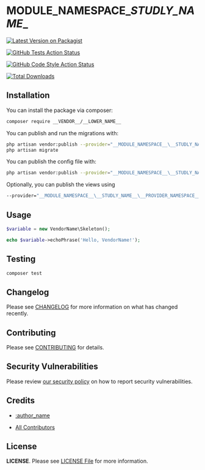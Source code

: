 [//]: # ([<img src="https://github-ads.s3.eu-central-1.amazonaws.com/support-ukraine.svg?t=1" />]&#40;https://supportukrainenow.org&#41;)

# __MODULE_NAMESPACE__\__STUDLY_NAME__

[![Latest Version on Packagist](https://img.shields.io/packagist/v/__VENDOR__/__LOWER_NAME__.svg?style=flat-square)](https://packagist.org/packages/:vendor_slug/:package_slug)

[![GitHub Tests Action Status](https://img.shields.io/github/workflow/status/__VENDOR__/__LOWER_NAME__/run-tests?label=tests)](https://github.com/__VENDOR__/__LOWER_NAME__/actions?query=workflow%3Arun-tests+branch%3Amain)

[![GitHub Code Style Action Status](https://img.shields.io/github/workflow/status/__VENDOR__/__LOWER_NAME__/Fix%20PHP%20code%20style%20issues?label=code%20style)](https://github.com/__VENDOR__/__LOWER_NAME__/actions?query=workflow%3A"Fix+PHP+code+style+issues"+branch%3Amain)

[![Total Downloads](https://img.shields.io/packagist/dt/:__VENDOR__/__LOWER_NAME__.svg?style=flat-square)](https://packagist.org/packages/__VENDOR__/__LOWER_NAME__)

[//]: # (## Support us)

[//]: # ()
[//]: # (We invest a lot of resources into creating [best in class open source packages]&#40;https://spatie.be/open-source&#41;. You can support us by [buying one of our paid products]&#40;https://spatie.be/open-source/support-us&#41;.)


[//]: # (We highly appreciate you sending us a postcard from your hometown, mentioning which of our package&#40;s&#41; you are using. You'll find our address on [our contact page]&#40;https://spatie.be/about-us&#41;. We publish all received postcards on [our virtual postcard wall]&#40;https://spatie.be/open-source/postcards&#41;.)

## Installation

You can install the package via composer:

```bash
composer require __VENDOR__/__LOWER_NAME__
```

You can publish and run the migrations with:

```bash
php artisan vendor:publish --provider="__MODULE_NAMESPACE__\__STUDLY_NAME__\__PROVIDER_NAMESPACE__\__STUDLY_NAME__ServiceProvider" --tag="migrations"
php artisan migrate
```

You can publish the config file with:

```bash
php artisan vendor:publish --provider="__MODULE_NAMESPACE__\__STUDLY_NAME__\__PROVIDER_NAMESPACE__\__STUDLY_NAME__ServiceProvider" --tag="config"
```

Optionally, you can publish the views using

```bash
--provider="__MODULE_NAMESPACE__\__STUDLY_NAME__\__PROVIDER_NAMESPACE__\__STUDLY_NAME__ServiceProvider" --tag="views"
```

## Usage

```php
$variable = new VendorName\Skeleton();

echo $variable->echoPhrase('Hello, VendorName!');

```

## Testing

```bash
composer test
```

## Changelog

Please see [CHANGELOG](CHANGELOG.md) for more information on what has changed recently.

## Contributing

Please see [CONTRIBUTING](https://github.com/:author_username/.github/blob/main/CONTRIBUTING.md) for details.

## Security Vulnerabilities

Please review [our security policy](../../security/policy) on how to report security vulnerabilities.

## Credits

- [:author_name](https://github.com/:author_username)

- [All Contributors](../../contributors)

## License

**__LICENSE__**. Please see [LICENSE File](LICENSE) for more information.
